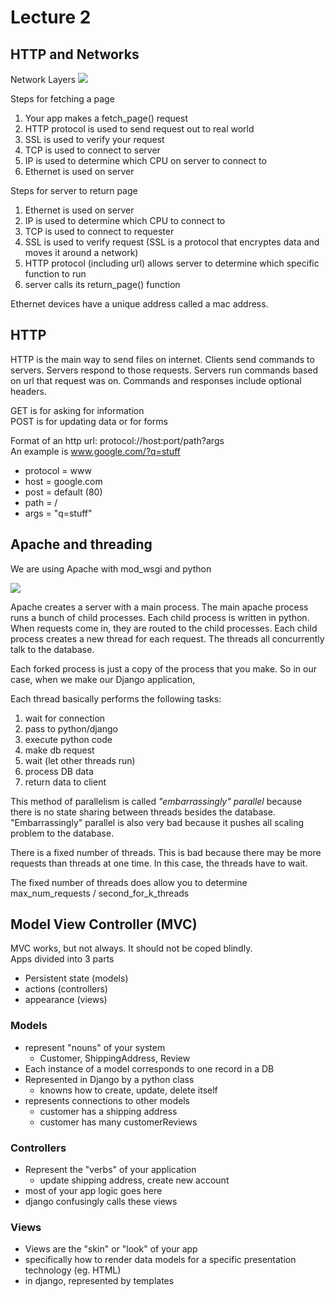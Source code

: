 Lecture 2
=============


## HTTP and Networks
Network Layers
![](lecture_2/e5752cd01dc8c83b806c63507d053335.png)

Steps for fetching a page

1. Your app makes a fetch_page() request
2. HTTP protocol is used to send request out to real world
3. SSL is used to verify your request
4. TCP is used to connect to server
5. IP is used to determine which CPU on server to connect to
6. Ethernet is used on server

Steps for server to return page

1. Ethernet is used on server
2. IP is used to determine which CPU to connect to
3. TCP is used to connect to requester
4. SSL is used to verify request (SSL is a protocol that encryptes data and moves it around a network)
5. HTTP protocol (including url) allows server to determine which specific function to run
6. server calls its return_page() function

Ethernet devices have a unique address called a mac address.

## HTTP

HTTP is the main way to send files on internet. Clients send commands to servers. Servers respond to those requests. Servers run commands based on url that request was on. Commands and responses include optional headers.

GET is for asking for information  
POST is for updating data or for forms  

Format of an http url: protocol://host:port/path?args  
An example is www.google.com/?q=stuff
* protocol = www
* host = google.com
* post = default (80)
* path = /
* args = "q=stuff"

## Apache and threading
We are using Apache with mod_wsgi and python

![](lecture_2/1c52b0c9b1d995eafdd8ff77d38e364a.png)

Apache creates a server with a main process. The main apache process runs a bunch of child processes. Each child process is written in python. When requests come in, they are routed to the child processes. Each child process creates a new thread for each request. The threads all concurrently talk to the database.

Each forked process is just a copy of the process that you make. So in our case, when we make our Django application,

Each thread basically performs the following tasks:
1. wait for connection
2. pass to python/django
3. execute python code
4. make db request
5. wait (let other threads run)
6. process DB data
7. return data to client

This method of parallelism is called *"embarrassingly"  parallel* because there is no state sharing between threads besides the database. "Embarrassingly" parallel is also very bad because it pushes all scaling problem to the database.

There is a fixed number of threads. This is bad because there may be more requests than threads at one time. In this case, the threads have to wait.  

The fixed number of threads does allow you to determine max_num_requests / second_for_k_threads


## Model View Controller (MVC)
MVC works, but not always. It should not be coped blindly.  
Apps divided into 3 parts
* Persistent state (models)
* actions (controllers)
* appearance (views)

### Models
* represent "nouns" of your system
  * Customer, ShippingAddress, Review
* Each instance of a model corresponds to one record in a DB
* Represented in Django by a python class
  * knowns how to create, update, delete itself
* represents connections to other models
    * customer has a shipping address
    * customer has many customerReviews

### Controllers

* Represent the "verbs" of your application
  * update shipping address, create new account
* most of your app logic goes here
* django confusingly calls these views

### Views
* Views are the "skin" or "look" of your app
* specifically how to render data models for a specific presentation technology (eg. HTML)
* in django, represented by templates
